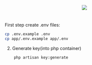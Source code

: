<p align="center"><img src="https://laravel.com/assets/img/components/logo-laravel.svg"></p>

# 

First step
create .env files:

```bash
cp .env.example .env
cp app/.env.example app/.env
```

2. Generate key(into php container)

```bash
	php artisan key:generate
```
